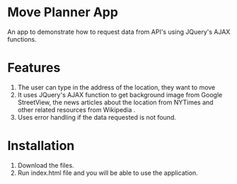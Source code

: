 # Move Planner App
An app to demonstrate how to request data from API's using JQuery's AJAX functions.
# Features

1. The user can type in the address of the location, they want  to move
2. It uses JQuery's AJAX function to get background image from Google StreetView, the news articles about the location from NYTimes and other related resources from Wikipedia .
3. Uses error handling if the data requested is not found.

# Installation

1. Download the files.
2. Run index.html file and you will be able to use the application.

